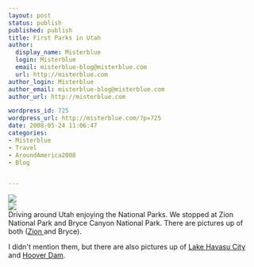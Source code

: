 ```yaml
---
layout: post
status: publish
published: publish
title: First Parks in Utah
author:
  display_name: Misterblue
  login: Misterblue
  email: misterblue-blog@misterblue.com
  url: http://misterblue.com
author_login: Misterblue
author_email: misterblue-blog@misterblue.com
author_url: http://misterblue.com

wordpress_id: 725
wordpress_url: http://misterblue.com/?p=725
date: 2008-05-24 11:06:47
categories:
- Misterblue
- Travel
- AroundAmerica2008
- Blog


---
```

<div class="g2image_float_left"><a href="/images/oldimages/IMG_3234.jpg"><img src="/images/oldimages/thumb/IMG_3234.jpg" class="oldImageThumb"/></a></div><div class="g2image_float_right"><a href="/images/oldimages/3401"><img src="/images/oldimages/thumb/3401" class="oldImageThumb"/></a></div>Driving around Utah enjoying the National Parks. We stopped at Zion National Park and Bryce Canyon National Park. There are pictures up of both (<a href="http://pics.misterblue.com/v/20080500-Trip/20080524-Zion/">Zion </a>and Bryce).
<p>
I didn't mention them, but there are also pictures up of <a href="http://pics.misterblue.com/v/20080500-Trip/20080522-HavasuCity/">Lake Havasu City</a> and <a href="http://pics.misterblue.com/v/20080500-Trip/20080523-HooverDam/">Hoover Dam</a>.
</p>
